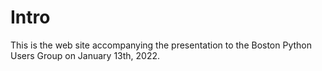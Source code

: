 # Intro

This is the web site accompanying the presentation to the Boston Python Users Group on January 13th, 2022.


